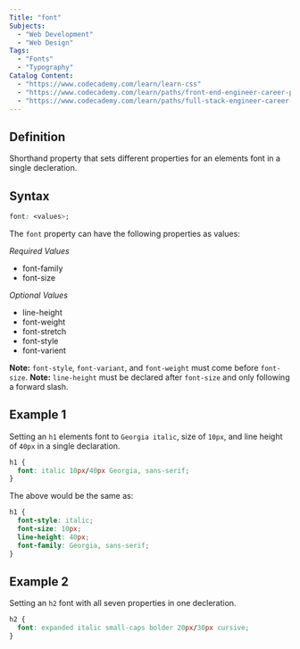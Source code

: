 ```yaml
---
Title: "font"
Subjects:
  - "Web Development"
  - "Web Design"
Tags:
  - "Fonts"
  - "Typography"
Catalog Content:
  - "https://www.codecademy.com/learn/learn-css"
  - "https://www.codecademy.com/learn/paths/front-end-engineer-career-path"
  - "https://www.codecademy.com/learn/paths/full-stack-engineer-career-path"
---
```


## Definition 

Shorthand property that sets different properties for an elements font in a single decleration.

## Syntax

```css
font: <values>; 
```

The `font` property can have the following properties as values:

*Required Values*
- font-family
- font-size

*Optional Values*
- line-height
- font-weight
- font-stretch
- font-style
- font-varient


**Note:** `font-style`, `font-variant`, and `font-weight` must come before `font-size`.
**Note:** `line-height` must be declared after `font-size` and only following a forward slash.  

## Example 1

Setting an `h1` elements font to `Georgia italic`, size of `10px`, and line height of `40px` in a single declaration.

```css
h1 {
  font: italic 10px/40px Georgia, sans-serif; 
}
```

The above would be the same as:

```css
h1 {
  font-style: italic;
  font-size: 10px;
  line-height: 40px;
  font-family: Georgia, sans-serif; 
}
```

## Example 2

Setting an `h2` font with all seven properties in one decleration.

```css
h2 {
  font: expanded italic small-caps bolder 20px/30px cursive;  
}
```
